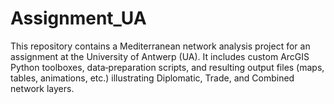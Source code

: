 # Assignment_UA

This repository contains a Mediterranean network analysis project for an assignment at the University of Antwerp (UA). It includes custom ArcGIS Python toolboxes, data‐preparation scripts, and resulting output files (maps, tables, animations, etc.) illustrating Diplomatic, Trade, and Combined network layers.
